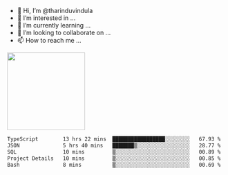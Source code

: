 - 👋 Hi, I’m @tharinduvindula
- 👀 I’m interested in ...
- 🌱 I’m currently learning ...
- 💞️ I’m looking to collaborate on ...
- 📫 How to reach me ...

<!---
tharinduvindula/tharinduvindula is a ✨ special ✨ repository because its `README.md` (this file) appears on your GitHub profile.
You can click the Preview link to take a look at your changes.
--->

<img height="180em" src="https://github-readme-stats.vercel.app/api?username=tharinduvindula&show_icons=true&hide_border=false&&count_private=true&include_all_commits=true" />


<!--START_SECTION:waka-->

```txt
TypeScript        13 hrs 22 mins  █████████████████░░░░░░░░   67.93 %
JSON              5 hrs 40 mins   ███████▒░░░░░░░░░░░░░░░░░   28.77 %
SQL               10 mins         ▒░░░░░░░░░░░░░░░░░░░░░░░░   00.89 %
Project Details   10 mins         ▒░░░░░░░░░░░░░░░░░░░░░░░░   00.85 %
Bash              8 mins          ▒░░░░░░░░░░░░░░░░░░░░░░░░   00.69 %
```

<!--END_SECTION:waka-->
